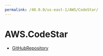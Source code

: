 ```yaml
---
permalink: /48.0.0/us-east-1/AWS/CodeStar/
---
```


# AWS.CodeStar



* [GitHubRepository](GitHubRepository.md)
